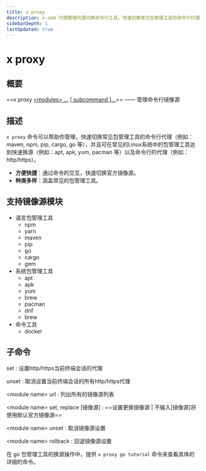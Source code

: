 ```yaml
---
title: x proxy
description: x-cmd 代理管理代理切换命令行工具，快速切换常见包管理工具的命令行代理（例如：maven, npm, pip, cargo, go 等），并且可在常见的Linux系统中的包管理工具达到快速换源（例如：apt, apk, yum, pacman 等）以及命令行的代理（例如：http/https）
sidebarDepth: 1
lastUpdated: true
---
```


# x proxy

<Terminal :termIndex="2"/>

## 概要

==x proxy [ \<modules\> ...](#支持镜像源模块) [[ subcommand ]...](#子命令)== ——  管理命令行镜像源

## 描述

`x proxy` 命令可以帮助你管理，快速切换常见包管理工具的命令行代理（例如：maven, npm, pip, cargo, go 等），并且可在常见的Linux系统中的包管理工具达到快速换源（例如：apt, apk, yum, pacman 等）以及命令行的代理（例如：http/https）。

- **方便快捷**：通过命令的交互，快速切换官方镜像源。
- **种类多样**：涵盖常见的包管理工具。

## 支持镜像源模块

- 语言包管理工具
    - npm
    - yarn
    - maven
    - pip
    - go
    - cargo
    - gem
- 系统包管理工具
    - apt
    - apk
    - yum
    - brew
    - pacman
    - dnf
    - brew
- 命令工具
    - docker

## 子命令

set
:  设置http/https当前终端会话的代理

unset
:  取消设置当前终端会话的所有http/https代理

\<module name\> url
:   列出所有的镜像源列表

\<module name\> set, replace [镜像源]
:   ==设置更换镜像源 | 不输入[镜像源]将使用默认官方镜像源==

\<module name\> unset
:   取消镜像源设置

\<module name\> rollback
:   回退镜像源设置

<Badge type="tip" text="提示" vertical="middle" /> 在 go 包管理工具的换源操作中，提供 <code>x proxy go tutorial</code> 命令来查看具体的详细的命令。